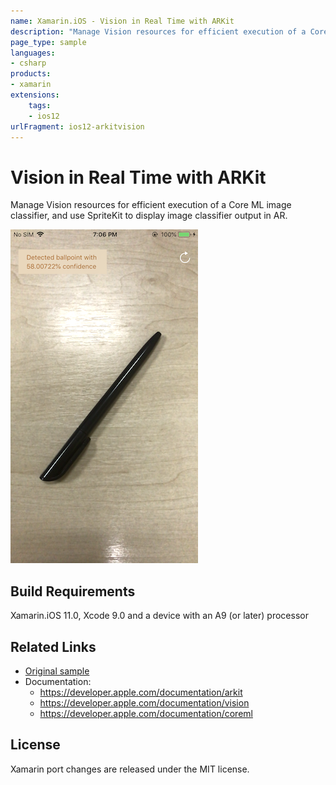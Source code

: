 ```yaml
---
name: Xamarin.iOS - Vision in Real Time with ARKit
description: "Manage Vision resources for efficient execution of a Core ML image classifier, and use SpriteKit to display image classifier output in AR (iOS12)"
page_type: sample
languages:
- csharp
products:
- xamarin
extensions:
    tags:
    - ios12
urlFragment: ios12-arkitvision
---
```

# Vision in Real Time with ARKit

Manage Vision resources for efficient execution of a Core ML image classifier, and use SpriteKit to display image classifier output in AR.

![Detected Object](Screenshots/screenshot-1.png)

## Build Requirements

Xamarin.iOS 11.0, Xcode 9.0 and a device with an A9 (or later) processor

## Related Links

- [Original sample](https://developer.apple.com/documentation/arkit/using_vision_in_real_time_with_arkit?language=objc)
- Documentation:
  - https://developer.apple.com/documentation/arkit
  - https://developer.apple.com/documentation/vision
  - https://developer.apple.com/documentation/coreml

## License

Xamarin port changes are released under the MIT license.
